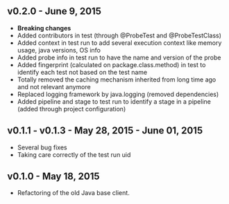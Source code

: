 ## v0.2.0 - June 9, 2015

* **Breaking changes**
* Added contributors in test (through @ProbeTest and @ProbeTestClass)
* Added context in test run to add several execution context like memory usage, java versions, OS info
* Added probe info in test run to have the name and version of the probe
* Added fingerprint (calculated on package.class.method) in test to identify each test not based on the test name
* Totally removed the caching mechanism inherited from long time ago and not relevant anymore
* Replaced logging framework by java.logging (removed dependencies)
* Added pipeline and stage to test run to identify a stage in a pipeline (added through project configuration)

## v0.1.1 - v0.1.3 - May 28, 2015 - June 01, 2015

* Several bug fixes
* Taking care correctly of the test run uid

## v0.1.0 - May 18, 2015

* Refactoring of the old Java base client.
